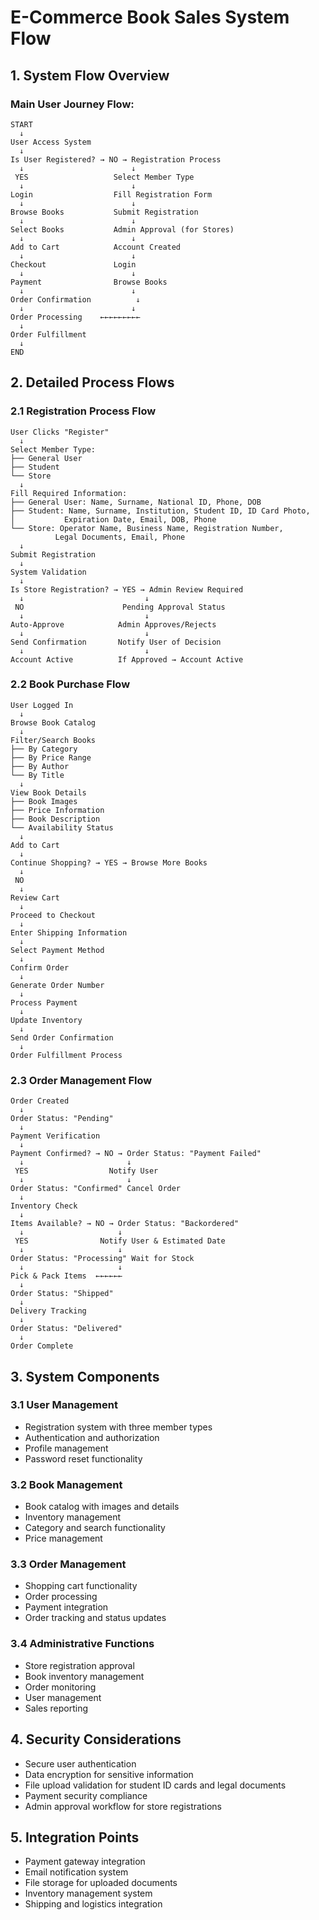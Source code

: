 # E-Commerce Book Sales System Flow

## 1. System Flow Overview

### Main User Journey Flow:

```
START
  ↓
User Access System
  ↓
Is User Registered? → NO → Registration Process
  ↓                        ↓
 YES                   Select Member Type
  ↓                        ↓
Login                  Fill Registration Form
  ↓                        ↓
Browse Books           Submit Registration
  ↓                        ↓
Select Books           Admin Approval (for Stores)
  ↓                        ↓
Add to Cart            Account Created
  ↓                        ↓
Checkout               Login
  ↓                        ↓
Payment                Browse Books
  ↓                        ↓
Order Confirmation          ↓
  ↓                        ↓
Order Processing    ←←←←←←←←←
  ↓
Order Fulfillment
  ↓
END
```

## 2. Detailed Process Flows

### 2.1 Registration Process Flow

```
User Clicks "Register"
  ↓
Select Member Type:
├── General User
├── Student  
└── Store
  ↓
Fill Required Information:
├── General User: Name, Surname, National ID, Phone, DOB
├── Student: Name, Surname, Institution, Student ID, ID Card Photo, 
│           Expiration Date, Email, DOB, Phone
└── Store: Operator Name, Business Name, Registration Number,
          Legal Documents, Email, Phone
  ↓
Submit Registration
  ↓
System Validation
  ↓
Is Store Registration? → YES → Admin Review Required
  ↓                           ↓
 NO                      Pending Approval Status
  ↓                           ↓
Auto-Approve            Admin Approves/Rejects
  ↓                           ↓
Send Confirmation       Notify User of Decision
  ↓                           ↓
Account Active          If Approved → Account Active
```

### 2.2 Book Purchase Flow

```
User Logged In
  ↓
Browse Book Catalog
  ↓
Filter/Search Books
├── By Category
├── By Price Range
├── By Author
└── By Title
  ↓
View Book Details
├── Book Images
├── Price Information
├── Book Description
└── Availability Status
  ↓
Add to Cart
  ↓
Continue Shopping? → YES → Browse More Books
  ↓
 NO
  ↓
Review Cart
  ↓
Proceed to Checkout
  ↓
Enter Shipping Information
  ↓
Select Payment Method
  ↓
Confirm Order
  ↓
Generate Order Number
  ↓
Process Payment
  ↓
Update Inventory
  ↓
Send Order Confirmation
  ↓
Order Fulfillment Process
```

### 2.3 Order Management Flow

```
Order Created
  ↓
Order Status: "Pending"
  ↓
Payment Verification
  ↓
Payment Confirmed? → NO → Order Status: "Payment Failed"
  ↓                       ↓
 YES                  Notify User
  ↓                       ↓
Order Status: "Confirmed" Cancel Order
  ↓
Inventory Check
  ↓
Items Available? → NO → Order Status: "Backordered"
  ↓                     ↓
 YES                Notify User & Estimated Date
  ↓                     ↓
Order Status: "Processing" Wait for Stock
  ↓                     ↓
Pick & Pack Items  ←←←←←←
  ↓
Order Status: "Shipped"
  ↓
Delivery Tracking
  ↓
Order Status: "Delivered"
  ↓
Order Complete
```

## 3. System Components

### 3.1 User Management
- Registration system with three member types
- Authentication and authorization
- Profile management
- Password reset functionality

### 3.2 Book Management
- Book catalog with images and details
- Inventory management
- Category and search functionality
- Price management

### 3.3 Order Management
- Shopping cart functionality
- Order processing
- Payment integration
- Order tracking and status updates

### 3.4 Administrative Functions
- Store registration approval
- Book inventory management
- Order monitoring
- User management
- Sales reporting

## 4. Security Considerations

- Secure user authentication
- Data encryption for sensitive information
- File upload validation for student ID cards and legal documents
- Payment security compliance
- Admin approval workflow for store registrations

## 5. Integration Points

- Payment gateway integration
- Email notification system
- File storage for uploaded documents
- Inventory management system
- Shipping and logistics integration

